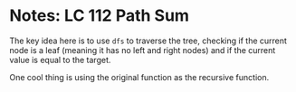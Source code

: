 # Notes: LC 112 Path Sum

The key idea here is to use `dfs` to traverse the tree, checking if the current
node is a leaf (meaning it has no left and right nodes) and if the current value
is equal to the target.

One cool thing is using the original function as the recursive function.
